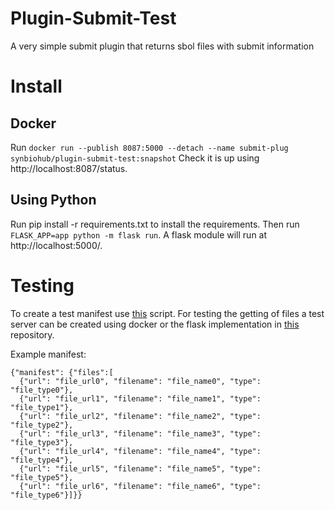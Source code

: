 # Plugin-Submit-Test
A very simple submit plugin that returns sbol files with submit information

# Install
## Docker
Run `docker run --publish 8087:5000 --detach --name submit-plug synbiohub/plugin-submit-test:snapshot`
Check it is up using http://localhost:8087/status.

## Using Python
Run pip install -r requirements.txt to install the requirements. Then run `FLASK_APP=app python -m flask run`. A flask module will run at http://localhost:5000/. 

# Testing
To create a test manifest use [this](https://github.com/SynBioHub/Submit-Testing/blob/master/Manifest_creation.py) script. For testing the getting of files a test server can be created using docker or the flask implementation in [this](https://github.com/SynBioHub/Submit-Testing) repository.

Example manifest:
```
{"manifest": {"files":[
  {"url": "file_url0", "filename": "file_name0", "type": "file_type0"},
  {"url": "file_url1", "filename": "file_name1", "type": "file_type1"},
  {"url": "file_url2", "filename": "file_name2", "type": "file_type2"},
  {"url": "file_url3", "filename": "file_name3", "type": "file_type3"},
  {"url": "file_url4", "filename": "file_name4", "type": "file_type4"},
  {"url": "file_url5", "filename": "file_name5", "type": "file_type5"},
  {"url": "file_url6", "filename": "file_name6", "type": "file_type6"}]}}
  ```

